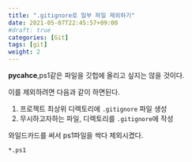 ```yaml
---
title: ".gitignore로 일부 파일 제외하기"
date: 2021-05-07T22:45:57+09:00
#draft: true
categories: [Git]
tags: [git]
weight: 2
---
```


__pycahce__,ps1같은 파일을 깃헙에 올리고 싶지는 않을 것이다.

이를 제외하려면 다음과 같이 하면된다.

1. 프로젝트 최상위 디렉토리에 `.gitignore` 파일 생성
2. 무시하고자하는 파일, 디렉토리를 `.gitignore`에 작성

와일드카드를 써서 ps1파일을 싹다 제외시켰다.

```.gitignore
*.ps1
```
